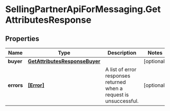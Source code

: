 # SellingPartnerApiForMessaging.GetAttributesResponse

## Properties

Name | Type | Description | Notes
------------ | ------------- | ------------- | -------------
**buyer** | [**GetAttributesResponseBuyer**](GetAttributesResponseBuyer.md) |  | [optional] 
**errors** | [**[Error]**](Error.md) | A list of error responses returned when a request is unsuccessful. | [optional] 


